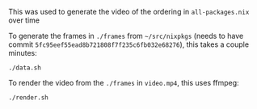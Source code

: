 This was used to generate the video of the ordering in `all-packages.nix` over time

To generate the frames in `./frames` from `~/src/nixpkgs` (needs to have commit `5fc95eef55ead8b721808f7f235c6fb032e68276`), this takes a couple minutes:
```
./data.sh
```

To render the video from the `./frames` in `video.mp4`, this uses ffmpeg:
```
./render.sh
```
